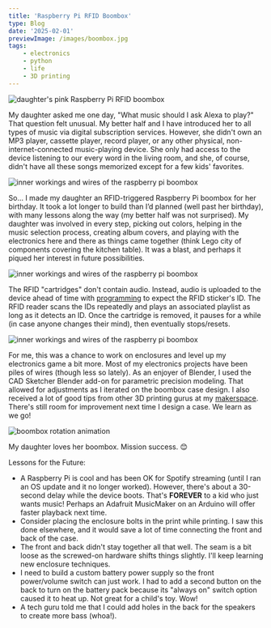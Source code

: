 ```yaml
---
title: 'Raspberry Pi RFID Boombox'
type: Blog
date: '2025-02-01'
previewImage: /images/boombox.jpg
tags:
    - electronics
    - python
    - life
    - 3D printing
---
```


![daughter's pink Raspberry Pi RFID boombox](/images/boombox.jpg)

My daughter asked me one day, "What music should I ask Alexa to play?" That question felt unusual. My better half and I have introduced her to all types of music via digital subscription services. However, she didn't own an MP3 player, cassette player, record player, or any other physical, non-internet-connected music-playing device. She only had access to the device listening to our every word in the living room, and she, of course, didn't have all these songs memorized except for a few kids' favorites.

![inner workings and wires of the raspberry pi boombox](/images/boombox2.jpg)

So... I made my daughter an RFID-triggered Raspberry Pi boombox for her birthday. It took a lot longer to build than I’d planned (well past her birthday), with many lessons along the way (my better half was not surprised). My daughter was involved in every step, picking out colors, helping in the music selection process, creating album covers, and playing with the electronics here and there as things came together (think Lego city of components covering the kitchen table). It was a blast, and perhaps it piqued her interest in future possibilities.

![inner workings and wires of the raspberry pi boombox](/images/boombox3.jpg)

The RFID "cartridges" don't contain audio. Instead, audio is uploaded to the device ahead of time with [programming](https://github.com/owntheweb/pirate-audio-boombox) to expect the RFID sticker's ID. The RFID reader scans the IDs repeatedly and plays an associated playlist as long as it detects an ID. Once the cartridge is removed, it pauses for a while (in case anyone changes their mind), then eventually stops/resets.

![inner workings and wires of the raspberry pi boombox](/images/boombox4.jpg)

For me, this was a chance to work on enclosures and level up my electronics game a bit more. Most of my electronics projects have been piles of wires (though less so lately). As an enjoyer of Blender, I used the CAD Sketcher Blender add-on for parametric precision modeling. That allowed for adjustments as I iterated on the boombox case design. I also received a lot of good tips from other 3D printing gurus at my [makerspace](https://pikespeakmakerspace.org). There's still room for improvement next time I design a case. We learn as we go!

![boombox rotation animation](images/boombox.gif)

My daughter loves her boombox. Mission success. 😊

Lessons for the Future:

- A Raspberry Pi is cool and has been OK for Spotify streaming (until I ran an OS update and it no longer worked). However, there's about a 30-second delay while the device boots. That's **FOREVER** to a kid who just wants music! Perhaps an Adafruit MusicMaker on an Arduino will offer faster playback next time.
- Consider placing the enclosure bolts in the print while printing. I saw this done elsewhere, and it would save a lot of time connecting the front and back of the case.
- The front and back didn't stay together all that well. The seam is a bit loose as the screwed-on hardware shifts things slightly. I'll keep learning new enclosure techniques.
- I need to build a custom battery power supply so the front power/volume switch can just work. I had to add a second button on the back to turn on the battery pack because its "always on" switch option caused it to heat up. Not great for a child's toy. Wow!
- A tech guru told me that I could add holes in the back for the speakers to create more bass (whoa!).
